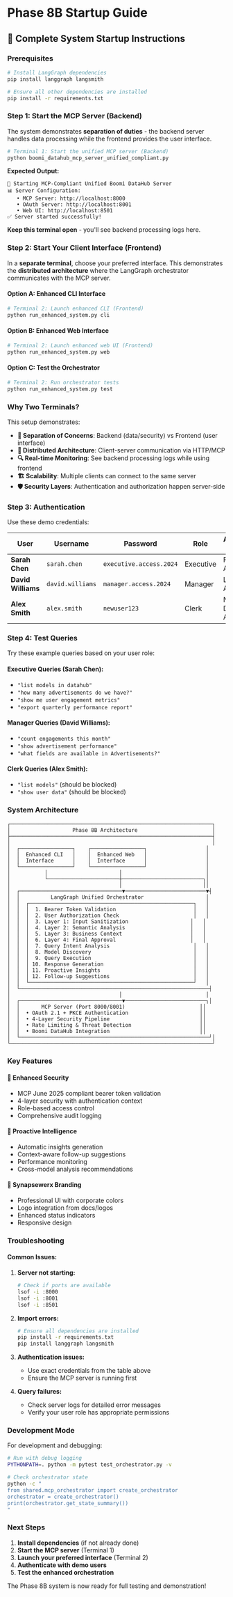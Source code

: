 # Phase 8B Startup Guide

## 🚀 Complete System Startup Instructions

### **Prerequisites**
```bash
# Install LangGraph dependencies
pip install langgraph langsmith

# Ensure all other dependencies are installed
pip install -r requirements.txt
```

### **Step 1: Start the MCP Server (Backend)**

The system demonstrates **separation of duties** - the backend server handles data processing while the frontend provides the user interface.

```bash
# Terminal 1: Start the unified MCP server (Backend)
python boomi_datahub_mcp_server_unified_compliant.py
```

**Expected Output:**
```
🚀 Starting MCP-Compliant Unified Boomi DataHub Server
📊 Server Configuration:
   • MCP Server: http://localhost:8000
   • OAuth Server: http://localhost:8001
   • Web UI: http://localhost:8501
✅ Server started successfully!
```

**Keep this terminal open** - you'll see backend processing logs here.

### **Step 2: Start Your Client Interface (Frontend)**

In a **separate terminal**, choose your preferred interface. This demonstrates the **distributed architecture** where the LangGraph orchestrator communicates with the MCP server.

#### **Option A: Enhanced CLI Interface**
```bash
# Terminal 2: Launch enhanced CLI (Frontend)
python run_enhanced_system.py cli
```

#### **Option B: Enhanced Web Interface**
```bash
# Terminal 2: Launch enhanced web UI (Frontend)
python run_enhanced_system.py web
```

#### **Option C: Test the Orchestrator**
```bash
# Terminal 2: Run orchestrator tests
python run_enhanced_system.py test
```

### **Why Two Terminals?**

This setup demonstrates:
- **🔄 Separation of Concerns**: Backend (data/security) vs Frontend (user interface)
- **📡 Distributed Architecture**: Client-server communication via HTTP/MCP
- **🔍 Real-time Monitoring**: See backend processing logs while using frontend
- **🏗️ Scalability**: Multiple clients can connect to the same server
- **🛡️ Security Layers**: Authentication and authorization happen server-side

### **Step 3: Authentication**

Use these demo credentials:

| User | Username | Password | Role | Access Level |
|------|----------|----------|------|-------------|
| **Sarah Chen** | `sarah.chen` | `executive.access.2024` | Executive | Full Access |
| **David Williams** | `david.williams` | `manager.access.2024` | Manager | Limited Access |
| **Alex Smith** | `alex.smith` | `newuser123` | Clerk | No Data Access |

### **Step 4: Test Queries**

Try these example queries based on your user role:

#### **Executive Queries (Sarah Chen):**
- `"list models in datahub"`
- `"how many advertisements do we have?"`
- `"show me user engagement metrics"`
- `"export quarterly performance report"`

#### **Manager Queries (David Williams):**
- `"count engagements this month"`
- `"show advertisement performance"`
- `"what fields are available in Advertisements?"`

#### **Clerk Queries (Alex Smith):**
- `"list models"` (should be blocked)
- `"show user data"` (should be blocked)

### **System Architecture**

```
┌─────────────────────────────────────────────────────────────────┐
│                    Phase 8B Architecture                        │
├─────────────────────────────────────────────────────────────────┤
│                                                                 │
│  ┌─────────────────┐    ┌─────────────────┐                   │
│  │  Enhanced CLI   │    │  Enhanced Web   │                   │
│  │  Interface      │    │  Interface      │                   │
│  └─────────────────┘    └─────────────────┘                   │
│           │                       │                           │
│           └───────────────────────┼──────────────────────────┐│
│                                   │                          ││
│  ┌─────────────────────────────────▼──────────────────────────▼┤
│  │          LangGraph Unified Orchestrator                    │
│  │  ┌─────────────────────────────────────────────────────┐   │
│  │  │  1. Bearer Token Validation                         │   │
│  │  │  2. User Authorization Check                        │   │
│  │  │  3. Layer 1: Input Sanitization                    │   │
│  │  │  4. Layer 2: Semantic Analysis                     │   │
│  │  │  5. Layer 3: Business Context                      │   │
│  │  │  6. Layer 4: Final Approval                        │   │
│  │  │  7. Query Intent Analysis                           │   │
│  │  │  8. Model Discovery                                 │   │
│  │  │  9. Query Execution                                 │   │
│  │  │ 10. Response Generation                             │   │
│  │  │ 11. Proactive Insights                              │   │
│  │  │ 12. Follow-up Suggestions                           │   │
│  │  └─────────────────────────────────────────────────────┘   │
│  └─────────────────────────────────────────────────────────────┤
│                                   │                           │
│  ┌─────────────────────────────────▼──────────────────────────┐│
│  │       MCP Server (Port 8000/8001)                        ││
│  │  • OAuth 2.1 + PKCE Authentication                       ││
│  │  • 4-Layer Security Pipeline                             ││
│  │  • Rate Limiting & Threat Detection                      ││
│  │  • Boomi DataHub Integration                             ││
│  └─────────────────────────────────────────────────────────────┘│
└─────────────────────────────────────────────────────────────────┘
```

### **Key Features**

#### **🔐 Enhanced Security**
- MCP June 2025 compliant bearer token validation
- 4-layer security with authentication context
- Role-based access control
- Comprehensive audit logging

#### **🤖 Proactive Intelligence**
- Automatic insights generation
- Context-aware follow-up suggestions
- Performance monitoring
- Cross-model analysis recommendations

#### **🎨 Synapsewerx Branding**
- Professional UI with corporate colors
- Logo integration from docs/logos
- Enhanced status indicators
- Responsive design

### **Troubleshooting**

#### **Common Issues:**

1. **Server not starting:**
   ```bash
   # Check if ports are available
   lsof -i :8000
   lsof -i :8001
   lsof -i :8501
   ```

2. **Import errors:**
   ```bash
   # Ensure all dependencies are installed
   pip install -r requirements.txt
   pip install langgraph langsmith
   ```

3. **Authentication issues:**
   - Use exact credentials from the table above
   - Ensure the MCP server is running first

4. **Query failures:**
   - Check server logs for detailed error messages
   - Verify your user role has appropriate permissions

### **Development Mode**

For development and debugging:

```bash
# Run with debug logging
PYTHONPATH=. python -m pytest test_orchestrator.py -v

# Check orchestrator state
python -c "
from shared.mcp_orchestrator import create_orchestrator
orchestrator = create_orchestrator()
print(orchestrator.get_state_summary())
"
```

### **Next Steps**

1. **Install dependencies** (if not already done)
2. **Start the MCP server** (Terminal 1)
3. **Launch your preferred interface** (Terminal 2)
4. **Authenticate with demo users**
5. **Test the enhanced orchestration**

The Phase 8B system is now ready for full testing and demonstration!